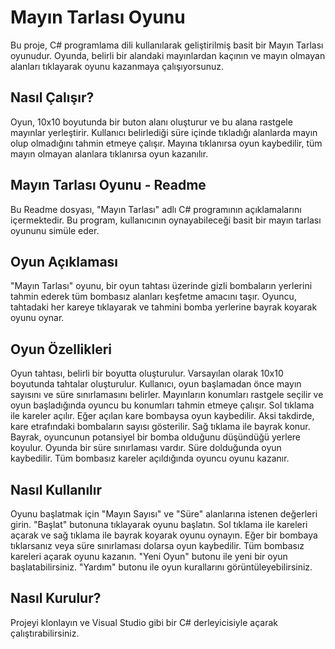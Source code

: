 # Mayın Tarlası Oyunu

Bu proje, C# programlama dili kullanılarak geliştirilmiş basit bir Mayın Tarlası oyunudur. Oyunda, belirli bir alandaki mayınlardan kaçının ve mayın olmayan alanları tıklayarak oyunu kazanmaya çalışıyorsunuz.

## Nasıl Çalışır?

Oyun, 10x10 boyutunda bir buton alanı oluşturur ve bu alana rastgele mayınlar yerleştirir. Kullanıcı belirlediği süre içinde tıkladığı alanlarda mayın olup olmadığını tahmin etmeye çalışır. Mayına tıklanırsa oyun kaybedilir, tüm mayın olmayan alanlara tıklanırsa oyun kazanılır.


## Mayın Tarlası Oyunu - Readme
Bu Readme dosyası, "Mayın Tarlası" adlı C# programının açıklamalarını içermektedir. Bu program, kullanıcının oynayabileceği basit bir mayın tarlası oyununu simüle eder.

## Oyun Açıklaması
"Mayın Tarlası" oyunu, bir oyun tahtası üzerinde gizli bombaların yerlerini tahmin ederek tüm bombasız alanları keşfetme amacını taşır. Oyuncu, tahtadaki her kareye tıklayarak ve tahmini bomba yerlerine bayrak koyarak oyunu oynar.

## Oyun Özellikleri
Oyun tahtası, belirli bir boyutta oluşturulur. Varsayılan olarak 10x10 boyutunda tahtalar oluşturulur.
Kullanıcı, oyun başlamadan önce mayın sayısını ve süre sınırlamasını belirler.
Mayınların konumları rastgele seçilir ve oyun başladığında oyuncu bu konumları tahmin etmeye çalışır.
Sol tıklama ile kareler açılır. Eğer açılan kare bombaysa oyun kaybedilir. Aksi takdirde, kare etrafındaki bombaların sayısı gösterilir.
Sağ tıklama ile bayrak konur. Bayrak, oyuncunun potansiyel bir bomba olduğunu düşündüğü yerlere koyulur.
Oyunda bir süre sınırlaması vardır. Süre dolduğunda oyun kaybedilir.
Tüm bombasız kareler açıldığında oyuncu oyunu kazanır.

## Nasıl Kullanılır
Oyunu başlatmak için "Mayın Sayısı" ve "Süre" alanlarına istenen değerleri girin.
"Başlat" butonuna tıklayarak oyunu başlatın.
Sol tıklama ile kareleri açarak ve sağ tıklama ile bayrak koyarak oyunu oynayın.
Eğer bir bombaya tıklarsanız veya süre sınırlaması dolarsa oyun kaybedilir.
Tüm bombasız kareleri açarak oyunu kazanın.
"Yeni Oyun" butonu ile yeni bir oyun başlatabilirsiniz.
"Yardım" butonu ile oyun kurallarını görüntüleyebilirsiniz.

## Nasıl Kurulur?

Projeyi klonlayın ve Visual Studio gibi bir C# derleyicisiyle açarak çalıştırabilirsiniz.

